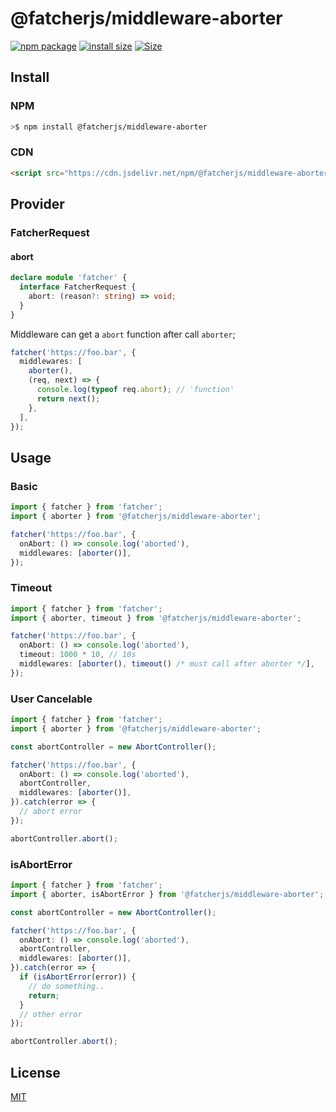 # @fatcherjs/middleware-aborter

<a href="https://npmjs.com/package/@fatcherjs/middleware-aborter"><img src="https://img.shields.io/npm/v/@fatcherjs/middleware-aborter.svg" alt="npm package"></a>
[![install size](https://packagephobia.com/badge?p=@fatcherjs/middleware-aborter)](https://packagephobia.com/result?p=@fatcherjs/middleware-aborter)
<a href="https://unpkg.com/@fatcherjs/middleware-aborter"><img alt="Size" src="https://img.badgesize.io/https://unpkg.com/@fatcherjs/middleware-aborter"></a>

## Install

### NPM

```bash
>$ npm install @fatcherjs/middleware-aborter
```

### CDN

```html
<script src="https://cdn.jsdelivr.net/npm/@fatcherjs/middleware-aborter/dist/index.min.js"></script>
```

## Provider

### FatcherRequest

#### abort

```ts
declare module 'fatcher' {
  interface FatcherRequest {
    abort: (reason?: string) => void;
  }
}
```

Middleware can get a `abort` function after call `aborter`;

```ts
fatcher('https://foo.bar', {
  middlewares: [
    aborter(),
    (req, next) => {
      console.log(typeof req.abort); // 'function'
      return next();
    },
  ],
});
```

## Usage

### Basic

```ts
import { fatcher } from 'fatcher';
import { aborter } from '@fatcherjs/middleware-aborter';

fatcher('https://foo.bar', {
  onAbort: () => console.log('aborted'),
  middlewares: [aborter()],
});
```

### Timeout

```ts
import { fatcher } from 'fatcher';
import { aborter, timeout } from '@fatcherjs/middleware-aborter';

fatcher('https://foo.bar', {
  onAbort: () => console.log('aborted'),
  timeout: 1000 * 10, // 10s
  middlewares: [aborter(), timeout() /* must call after aborter */],
});
```

### User Cancelable

```ts
import { fatcher } from 'fatcher';
import { aborter } from '@fatcherjs/middleware-aborter';

const abortController = new AbortController();

fatcher('https://foo.bar', {
  onAbort: () => console.log('aborted'),
  abortController,
  middlewares: [aborter()],
}).catch(error => {
  // abort error
});

abortController.abort();
```

### isAbortError

```ts
import { fatcher } from 'fatcher';
import { aborter, isAbortError } from '@fatcherjs/middleware-aborter';

const abortController = new AbortController();

fatcher('https://foo.bar', {
  onAbort: () => console.log('aborted'),
  abortController,
  middlewares: [aborter()],
}).catch(error => {
  if (isAbortError(error)) {
    // do something..
    return;
  }
  // other error
});

abortController.abort();
```

## License

[MIT](https://github.com/fanhaoyuan/fatcher/blob/master/LICENSE)
